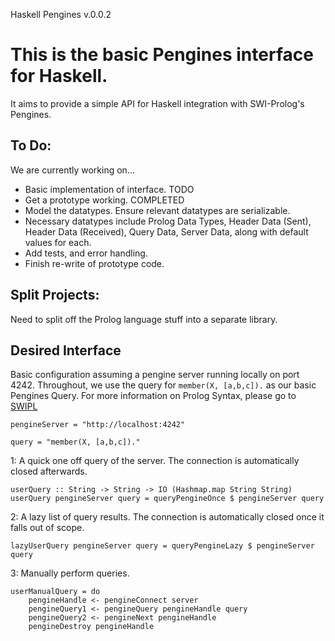 Haskell Pengines v.0.0.2
# This is the basic Pengines interface for Haskell.
It aims to provide a simple API for Haskell integration with SWI-Prolog's Pengines.

## To Do:
We are currently working on...
- Basic implementation of interface. TODO
- Get a prototype working. COMPLETED
- Model the datatypes.  Ensure relevant datatypes are serializable.
- Necessary datatypes include Prolog Data Types, Header Data (Sent), Header Data (Received), Query Data, Server Data, along with default values for each. 
- Add tests, and error handling.
- Finish re-write of prototype code.

## Split Projects:
Need to split off the Prolog language stuff into a separate library.

## Desired Interface
Basic configuration assuming a pengine server running locally on port 4242.
Throughout, we use the query for `member(X, [a,b,c]).` as our basic Pengines Query.
For more information on Prolog Syntax, please go to [SWIPL](http://www.swi-prolog.org/)
```
pengineServer = "http://localhost:4242"

query = "member(X, [a,b,c])."
```
1: A quick one off query of the server.  The connection is automatically closed afterwards.
```
userQuery :: String -> String -> IO (Hashmap.map String String)
userQuery pengineServer query = queryPengineOnce $ pengineServer query
```

2: A lazy list of query results.  The connection is automatically closed once it falls out of scope.

```
lazyUserQuery pengineServer query = queryPengineLazy $ pengineServer query
```

3: Manually perform queries.

```
userManualQuery = do
    pengineHandle <- pengineConnect server
    pengineQuery1 <- pengineQuery pengineHandle query
    pengineQuery2 <- pengineNext pengineHandle
    pengineDestroy pengineHandle
```
